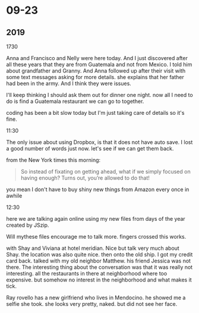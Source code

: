 # 09-23

## 2019

1730

Anna and Francisco and Nelly were here today. And I just discovered after all these years that they are from Guatemala and not from Mexico. I told him about grandfather and Granny. And Anna followed up after their visit with some text messages asking for more details. she explains that her father had been in the army. And I think they were issues.

I'll keep thinking I should ask them out for dinner one night. now all I need to do is find a Guatemala restaurant we can go to together.

coding has been a bit slow today but I'm just taking care of details so it's fine.

11:30

The only issue about using Dropbox, is that it does not have auto save. I lost a good number of words just now. let's see if we can get them back.

 from the New York times this morning:


> So instead of fixating on getting ahead, what if we simply focused on having enough? Turns out, you’re allowed to do that!

you mean I don't have to buy shiny new things from Amazon every once in awhile





12:30

here we are talking again online using my new files from days of the year created by JSzip.

Will mythese files encourage me to talk more. fingers crossed this works. 

with Shay and Viviana at hotel meridian. Nice but talk very much about Shay. the location was also quite nice. then onto the old ship. I got my credit card back. talked with my old neighbor Matthew. his friend Jessica was not there. The interesting thing about the conversation was that it was really not interesting. all the restaurants in there at neighborhood where too expensive. but somehow no interest in the neighborhood and what makes it tick.

Ray rovello has a new girlfriend who lives in Mendocino. he showed me a selfie she took. she looks very pretty, naked. but did not see her face.

